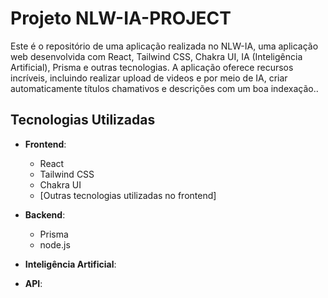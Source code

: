 # Projeto NLW-IA-PROJECT

Este é o repositório de uma aplicação realizada no NLW-IA, uma aplicação web desenvolvida com React, Tailwind CSS, Chakra UI, IA (Inteligência Artificial), 
Prisma e outras tecnologias. A aplicação oferece recursos incríveis, incluindo realizar upload de videos e por meio de IA, criar automaticamente títulos 
chamativos e descrições com um boa indexação..

## Tecnologias Utilizadas

- **Frontend**:
  - React
  - Tailwind CSS
  - Chakra UI
  - [Outras tecnologias utilizadas no frontend]

- **Backend**:
  - Prisma
  - node.js

- **Inteligência Artificial**:

- **API**:
